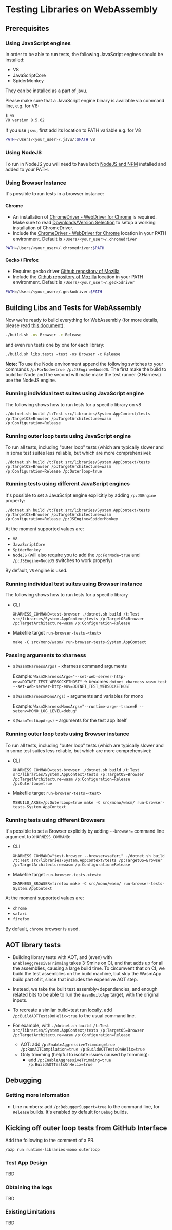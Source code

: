 # Testing Libraries on WebAssembly

## Prerequisites

### Using JavaScript engines

In order to be able to run tests, the following JavaScript engines should be installed:
- V8
- JavaScriptCore
- SpiderMonkey

They can be installed as a part of [jsvu](https://github.com/GoogleChromeLabs/jsvu).

Please make sure that a JavaScript engine binary is available via command line,
e.g. for V8:
```bash
$ v8
V8 version 8.5.62
```

If you use `jsvu`, first add its location to PATH variable
e.g. for V8

```bash
PATH=/Users/<your_user>/.jsvu/:$PATH V8
```
### Using NodeJS
To run in NodeJS you will need to have both [NodeJS and NPM](https://nodejs.org/en/download/) installed and added to your PATH. 

### Using Browser Instance
It's possible to run tests in a browser instance:

#### Chrome
- An installation of [ChromeDriver - WebDriver for Chrome](https://chromedriver.chromium.org) is required.  Make sure to read [Downloads/Version Selection](https://chromedriver.chromium.org/downloads/version-selection) to setup a working installation of ChromeDriver.
- Include the [ChromeDriver - WebDriver for Chrome](https://chromedriver.chromium.org) location in your PATH environment.  Default is `/Users/<your_user>/.chromedriver`

```bash
PATH=/Users/<your_user>/.chromedriver:$PATH
```

#### Gecko / Firefox

- Requires gecko driver [Github repository of Mozilla](https://github.com/mozilla/geckodriver/releases)
- Include the [Github repository of Mozilla](https://github.com/mozilla/geckodriver/releases) location in your PATH environment.  Default is `/Users/<your_user>/.geckodriver`

```bash
PATH=/Users/<your_user>/.geckodriver:$PATH
```

## Building Libs and Tests for WebAssembly

Now we're ready to build everything for WebAssembly (for more details, please read [this document](../../building/libraries/webassembly-instructions.md#building-everything)):
```bash
./build.sh -os Browser -c Release
```
and even run tests one by one for each library:
```
./build.sh libs.tests -test -os Browser -c Release
```

**Note:** To use the Node environment append the following switches to your commands `/p:ForNode=true /p:JSEngine=NodeJS`. The first make the build to build for Node and the second will make make the test runner (XHarness) use the NodeJS engine.

### Running individual test suites using JavaScript engine
The following shows how to run tests for a specific library on v8
```
./dotnet.sh build /t:Test src/libraries/System.AppContext/tests /p:TargetOS=Browser /p:TargetArchitecture=wasm /p:Configuration=Release
```

### Running outer loop tests using JavaScript engine

To run all tests, including "outer loop" tests (which are typically slower and in some test suites less reliable, but which are more comprehensive):
```
./dotnet.sh build /t:Test src/libraries/System.AppContext/tests /p:TargetOS=Browser /p:TargetArchitecture=wasm /p:Configuration=Release /p:Outerloop=true
```

### Running tests using different JavaScript engines
It's possible to set a JavaScript engine explicitly by adding `/p:JSEngine` property:

```
./dotnet.sh build /t:Test src/libraries/System.AppContext/tests /p:TargetOS=Browser /p:TargetArchitecture=wasm /p:Configuration=Release /p:JSEngine=SpiderMonkey
```

At the moment supported values are:
- `V8`
- `JavaScriptCore`
- `SpiderMonkey`
- `NodeJS` (will also require you to add the `/p:ForNode=true` and `/p:JSEngine=NodeJS` switches to work properly)

By default, `V8` engine is used.

### Running individual test suites using Browser instance

The following shows how to run tests for a specific library

- CLI
    ```
    XHARNESS_COMMAND=test-browser ./dotnet.sh build /t:Test src/libraries/System.AppContext/tests /p:TargetOS=Browser /p:TargetArchitecture=wasm /p:Configuration=Release
    ```
- Makefile target `run-browser-tests-<test>`
    ```
    make -C src/mono/wasm/ run-browser-tests-System.AppContext
    ```

### Passing arguments to xharness

- `$(WasmXHarnessArgs)` - xharness command arguments

    Example: `WasmXHarnessArgs="--set-web-server-http-env=DOTNET_TEST_WEBSOCKETHOST"` -> becomes `dotnet xharness wasm test --set-web-server-http-env=DOTNET_TEST_WEBSOCKETHOST`

- `$(WasmXHarnessMonoArgs)` - arguments and variables for mono

    Example: `WasmXHarnessMonoArgs="--runtime-arg=--trace=E --setenv=MONO_LOG_LEVEL=debug"`

- `$(WasmTestAppArgs)` - arguments for the test app itself

### Running outer loop tests using Browser instance

To run all tests, including "outer loop" tests (which are typically slower and in some test suites less reliable, but which are more comprehensive):

- CLI
    ```
    XHARNESS_COMMAND=test-browser ./dotnet.sh build /t:Test src/libraries/System.AppContext/tests /p:TargetOS=Browser /p:TargetArchitecture=wasm /p:Configuration=Release /p:Outerloop=true
    ```

- Makefile target `run-browser-tests-<test>`

    ```
    MSBUILD_ARGS=/p:OuterLoop=true make -C src/mono/wasm/ run-browser-tests-System.AppContext
    ```

### Running tests using different Browsers
It's possible to set a Browser explicitly by adding `--browser=` command line argument to `XHARNESS_COMMAND`:

- CLI
    ```
    XHARNESS_COMMAND="test-browser --browser=safari" ./dotnet.sh build /t:Test src/libraries/System.AppContext/tests /p:TargetOS=Browser /p:TargetArchitecture=wasm /p:Configuration=Release
    ```

- Makefile target `run-browser-tests-<test>`

    ```
    XHARNESS_BROWSER=firefox make -C src/mono/wasm/ run-browser-tests-System.AppContext
    ```

At the moment supported values are:
- `chrome`
- `safari`
- `firefox`

By default, `chrome` browser is used.

## AOT library tests

- Building library tests with AOT, and (even) with `EnableAggressiveTrimming` takes 3-9mins on CI, and that adds up for all the assemblies, causing
a large build time. To circumvent that on CI, we build the test assemblies on the build machine, but skip the WasmApp build part of it, since
that includes the expensive AOT step.

- Instead, we take the built test assembly+dependencies, and enough related bits to be able to run the `WasmBuildApp` target, with the original
inputs.

- To recreate a similar build+test run locally, add `/p:BuildAOTTestsOnHelix=true` to the usual command line.
- For example, with `./dotnet.sh build /t:Test src/libraries/System.AppContext/tests /p:TargetOS=Browser /p:TargetArchitecture=wasm /p:Configuration=Release`

    - AOT:  add `/p:EnableAggressiveTrimming=true /p:RunAOTCompilation=true /p:BuildAOTTestsOnHelix=true`
    - Only trimming (helpful to isolate issues caused by trimming):
        - add `/p:EnableAggressiveTrimming=true /p:BuildAOTTestsOnHelix=true`
## Debugging

### Getting more information

- Line numbers: add `/p:DebuggerSupport=true` to the command line, for `Release` builds. It's enabled by default for `Debug` builds.

## Kicking off outer loop tests from GitHub Interface

Add the following to the comment of a PR.

```
/azp run runtime-libraries-mono outerloop
```

### Test App Design
TBD

### Obtaining the logs
TBD

### Existing Limitations
TBD
